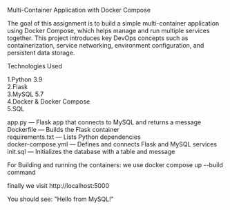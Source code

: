 Multi-Container Application with Docker Compose

The goal of this assignment is to build a simple multi-container application using Docker Compose, which helps manage and run multiple services together. 
This project introduces key DevOps concepts such as containerization, service networking, environment configuration, and persistent data storage.

Technologies Used

 1.Python 3.9  
 2.Flask  
 3.MySQL 5.7  
 4.Docker & Docker Compose  
 5.SQL

app.py — Flask app that connects to MySQL and returns a message  
Dockerfile — Builds the Flask container  
requirements.txt — Lists Python dependencies  
docker-compose.yml — Defines and connects Flask and MySQL services  
init.sql — Initializes the database with a table and message

For Building and running the containers: we use docker compose up --build command

finally we visit http://localhost:5000

You should see: "Hello from MySQL!"

 
